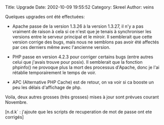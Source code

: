 Title: Upgrade
Date: 2002-10-09 19:55:52
Category: Skreel
Author: veins

Quelques upgrades ont été effectuées:

- Apache passe de la version 1.3.26 à la version 1.3.27, il n'y a pas vraiment de raison à cela si ce n'est que je tenais à synchroniser les versions entre le serveur principal et le miroir. Il semblerait que cette version corrige des bugs, mais nous ne semblons pas avoir été affectés par ces derniers même avec l'ancienne version.

- PHP passe en version 4.2.3 pour corriger certains bugs (entre autres celui que j'avais trouve pour posix). Il semblerait que la fonction phpinfo() ne provoque plus la mort des processus d'Apache, donc je l'ai rétablie temporairement le temps de voir.

- APC (Alternative PHP Cache) est de retour, on va voir si ca booste un peu les délais d'affichage de php.

Voila, deux autres grosses (très grosses) mises à jour sont prévues courant Novembre.

[n.d.k` : j'ajoute que les scripts de recuperation de mot de passe ont ete corrigés]